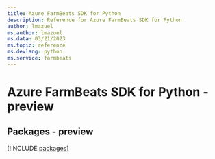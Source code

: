 ```yaml
---
title: Azure FarmBeats SDK for Python
description: Reference for Azure FarmBeats SDK for Python
author: lmazuel
ms.author: lmazuel
ms.data: 03/21/2023
ms.topic: reference
ms.devlang: python
ms.service: farmbeats
---
```

# Azure FarmBeats SDK for Python - preview
## Packages - preview
[!INCLUDE [packages](farmbeats-index.md)]